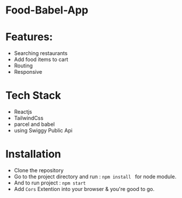 # Food-Babel-App

# Features:

  -  Searching restaurants
  - Add food items to cart
  -  Routing
  -  Responsive


# Tech Stack
 
  - Reactjs
  - TailwindCss
  - parcel and babel
  - using Swiggy Public Api

# Installation

- Clone the repository
- Go to the project directory and run : `npm install ` for node module.
- And to run project : `npm start`
- Add `Cors` Extention into your browser & you're good to go.
